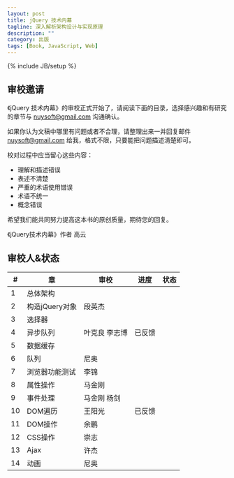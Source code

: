 ```yaml
---
layout: post
title: jQuery 技术内幕
tagline: 深入解析架构设计与实现原理
description: ""
category: 出版
tags: [Book, JavaScript, Web]
---
```

{% include JB/setup %}

## 审校邀请

《jQuery 技术内幕》的审校正式开始了，请阅读下面的目录，选择感兴趣和有研究的章节与 <nuysoft@gmail.com> 沟通确认。

如果你认为文稿中哪里有问题或者不合理，请整理出来一并回复邮件 nuysoft@gmail.com 给我，格式不限，只要能把问题描述清楚即可。

校对过程中应当留心这些内容：

* 理解和描述错误
* 表述不清楚
* 严重的术语使用错误
* 术语不统一
* 概念错误

希望我们能共同努力提高这本书的原创质量，期待您的回复。

《jQuery技术内幕》作者 高云


## 审校人&状态

| #  | 章             | 审校                  | 进度      | 状态    |
| -- | -------------- | -------------------- | -------- | ------- |
| 1  | 总体架构        |                      |           |         |
| 2  | 构造jQuery对象  | 段英杰                |           |         |
| 3  | 选择器          |                      |           |        |
| 4  | 异步队列        | 叶克良 李志博         | 已反馈     |         |
| 5  | 数据缓存        |                      |           |         |
| 6  | 队列            | 尼奥                 |           |         |
| 7  | 浏览器功能测试   | 李锦                 |           |         |
| 8  | 属性操作        | 马金刚                |           |         |
| 9  | 事件处理        | 马金刚 杨剑           |           |         |
| 10 | DOM遍历        | 王阳光                | 已反馈      |         |
| 11 | DOM操作        | 余鹏                  |           |         |
| 12 | CSS操作        | 崇志                  |           |         |
| 13 | Ajax           | 许杰                  |           |         |
| 14 | 动画           | 尼奥                  |           |         |

<script type="text/javascript">
    $(function(){
        $('table').addClass('table table-bordered')
    })
</script>
